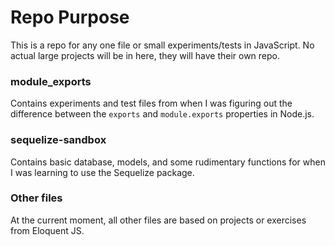 # Repo Purpose
This is a repo for any one file or small experiments/tests in JavaScript. No actual large projects will be in here, they will have their own repo.
### module_exports
Contains experiments and test files from when I was figuring out the difference between the `exports` and `module.exports` properties in Node.js.
### sequelize-sandbox
Contains basic database, models, and some rudimentary functions for when I was learning to use the Sequelize package.
### Other files
At the current moment, all other files are based on projects or exercises from Eloquent JS.
